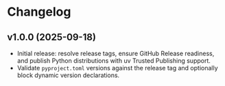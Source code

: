 # Changelog

## v1.0.0 (2025-09-18)

- Initial release: resolve release tags, ensure GitHub Release readiness, and
  publish Python distributions with uv Trusted Publishing support.
- Validate `pyproject.toml` versions against the release tag and optionally
  block dynamic version declarations.
